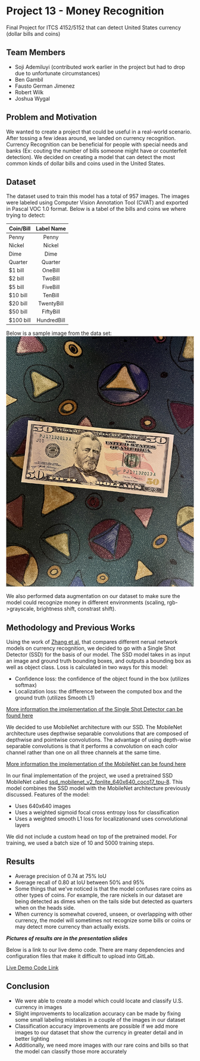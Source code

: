 # Project 13 - Money Recognition
Final Project for ITCS 4152/5152 that can detect United States currency (dollar bills and coins)
## Team Members
- Soji Ademiluyi (contributed work earlier in the project but had to drop due to unfortunate circumstances)
- Ben Gambil
- Fausto German Jimenez
- Robert Wilk
- Joshua Wygal
## Problem and Motivation
We wanted to create a project that could be useful in a real-world scenario. After tossing a few ideas around, we landed on currency recognition. Currency Recognition can be beneficial for people with special needs and banks (Ex: couting the number of bills someone might have or counterfeit detection). We decided on creating a model that can detect the most common kinds of dollar bills and coins used in the United States.
## Dataset
The dataset used to train this model has a total of 957 images. The images were labeled using Computer Vision Annotation Tool (CVAT) and exported in Pascal VOC 1.0 format. Below is a tabel of the bills and coins we where trying to detect:

| Coin/Bill | Label Name  |
| ----------|:-----------:| 
| Penny     | Penny       | 
| Nickel    | Nickel      | 
| Dime      | Dime        | 
| Quarter   | Quarter     | 
| $1 bill   | OneBill     | 
| $2 bill   | TwoBill     | 
| $5 bill   | FiveBill    | 
| $10 bill  | TenBill     | 
| $20 bill  | TwentyBill  | 
| $50 bill  | FiftyBill   | 
| $100 bill | HundredBill | 

Below is a sample image from the data set:
![Sample Image](./Data/images/JPEGImages/s3b0035.jpg)

We also performed data augmentation on our dataset to make sure the model could recognize money in different environments (scaling, rgb->grayscale, brightness shift, constrast shift).
## Methodology and Previous Works
Using the work of [Zhang et al.](https://doi.org/10.1007/s42786-018-00007-1) that compares different nerual network models on currency recognition, we decided to go with a Single Shot Detector (SSD) for the basis of our model. The SSD model takes in as input an image and ground truth bounding boxes, and outputs a bounding box as well as object class. Loss is calculated in two ways for this model:
- Confidence loss: the confidence of the object found in the box (utilizes softmax)
- Localization loss: the difference between the computed box and the ground truth (utilizes
Smooth L1)

[More information the implementation of the Single Shot Detector can be found here](https://arxiv.org/abs/1512.02325)

We decided to use MobileNet architecture with our SSD. The MobileNet architecture uses depthwise separable convolutions that are composed of depthwise and pointwise convolutions. The advantage of using depth-wise separable convolutions is that it performs a convolution on each color channel rather than one on all three channels at the same time.

[More information the implementation of the MobileNet can be found here](https://arxiv.org/abs/1704.04861)

In our final implementation of the project, we used a pretrained SSD MobileNet called [ssd_mobilenet_v2_fpnlite_640x640_coco17_tpu-8](https://github.com/tensorflow/models/blob/master/research/object_detection/configs/tf2/ssd_mobilenet_v2_fpnlite_640x640_coco17_tpu-8.config). This model combines the SSD model with the MobileNet architecture previously discussed. Features of the model:
- Uses 640x640 images
- Uses a weighted sigmoid focal cross entropy loss for classification
- Uses a weighted smooth L1 loss for localizationand uses convolutional layers

We did not include a custom head on top of the pretrained model. For training, we used a batch size of 10 and 5000 training steps.

## Results
- Average precision of 0.74 at 75% IoU
- Average recall of 0.80 at IoU between 50% and 95%
- Some things that we’ve noticed is that the model confuses rare coins as other types of coins. For example, the rare nickels in our dataset are being detected as dimes when on the tails side but detected as quarters when on the heads side.
- When currency is somewhat covered, unseen, or overlapping with other currency, the model will sometimes not recognize some bills or coins or may detect more currency than actually exists.

***Pictures of results are in the presentation slides***

Below is a link to our live demo code. There are many dependencies and configuration files that make it difficult to upload into GitLab.

[Live Demo Code Link](https://colab.research.google.com/drive/1GVNfIb9UySolUeaDAaeJ43f5kfoLIu60?usp=sharing)

## Conclusion
- We were able to create a model which could locate and classify U.S. currency in images
- Slight improvements to localization accuracy can be made by fixing some small labeling mistakes in a couple of the images in our dataset
- Classification accuracy improvements are possible if we add more images to our dataset that show the currency in greater detail and in better lighting
- Additionally, we need more images with our rare coins and bills so that the model can classify those more accurately
